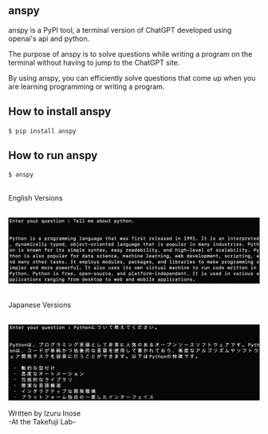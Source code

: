 ## anspy
anspy is a PyPI tool, a terminal version of ChatGPT developed using openai's api and python.<br>

The purpose of anspy is to solve questions while writing a program on the terminal without having to jump to the ChatGPT site.<br>

By using anspy, you can efficiently solve questions that come up when you are learning programming or writing a program.<br>

## How to install anspy
```
$ pip install anspy
```

## How to run anspy

```
$ anspy
```

<br>English Versions

<br>
<img src="https://github.com/i-inose/anspy/blob/main/anspy-img.png?raw=true"><br>

<br>Japanese Versions

<br>
<img src="https://github.com/i-inose/anspy/blob/main/anspy-img2.png?raw=true"><br>

Written by Izuru Inose<br>
-At the Takefuji Lab-
